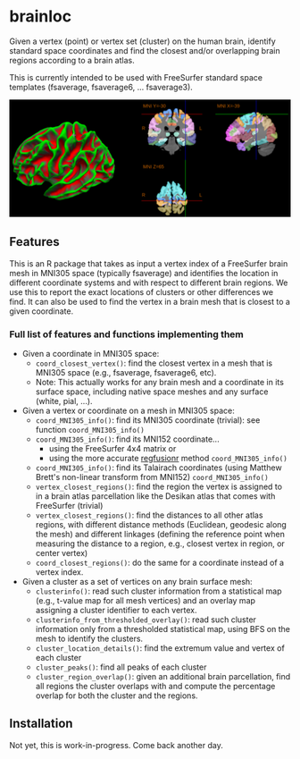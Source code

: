 # brainloc
Given a vertex (point) or vertex set (cluster) on the human brain, identify standard space coordinates and find the closest and/or overlapping brain regions according to a brain atlas.

This is currently intended to be used with FreeSurfer standard space templates (fsaverage, fsaverage6, ... fsaverage3).


![Fig1](./web/brainloc.png?raw=true "Brainloc.")

## Features

This is an R package that takes as input a vertex index of a FreeSurfer brain mesh in MNI305 space (typically fsaverage) and identifies the location in different coordinate systems and with respect to different brain regions. We use this to report the exact locations of clusters or other differences we find. It can also be used to find the vertex in a brain mesh that is closest to a given coordinate.

### Full list of features and functions implementing them

- Given a coordinate in MNI305 space:
  - `coord_closest_vertex()`: find the closest vertex in a mesh that is MNI305 space (e.g., fsaverage, fsaverage6, etc).
  - Note: This actually works for any brain mesh and a coordinate in its surface space, including native space meshes and any surface (white, pial, ...).
- Given a vertex or coordinate on a mesh in MNI305 space:
  - `coord_MNI305_info()`: find its MNI305 coordinate (trivial): see function `coord_MNI305_info()`
  - `coord_MNI305_info()`: find its MNI152 coordinate...
    - using the FreeSurfer 4x4 matrix or
    - using the more accurate [regfusionr](https://github.com/dfsp-spirit/regfusionr) method `coord_MNI305_info()`
  - `coord_MNI305_info()`: find its Talairach coordinates (using Matthew Brett's non-linear transform from MNI152) `coord_MNI305_info()`
  - `vertex_closest_regions()`: find the region the vertex is assigned to in a brain atlas parcellation like the Desikan atlas that comes with FreeSurfer (trivial)
  - `vertex_closest_regions()`: find the distances to all other atlas regions, with different distance methods (Euclidean, geodesic along the mesh) and different linkages (defining the reference point when measuring the distance to a region, e.g., closest vertex in region, or center vertex)
  - `coord_closest_regions()`: do the same for a coordinate instead of a vertex index.
- Given a cluster as a set of vertices on any brain surface mesh:
  - `clusterinfo()`: read such cluster information from a statistical map (e.g., t-value map for all mesh vertices) and an overlay map assigning a cluster identifier to each vertex.
  - `clusterinfo_from_thresholded_overlay()`: read such cluster information only from a thresholded statistical map, using BFS on the mesh to identify the clusters.
  - `cluster_location_details()`: find the extremum value and vertex of each cluster
  - `cluster_peaks()`: find all peaks of each cluster
  - `cluster_region_overlap()`: given an additional brain parcellation, find all regions the cluster overlaps with and compute the percentage overlap for both the cluster and the regions.
 


## Installation

Not yet, this is work-in-progress. Come back another day.

